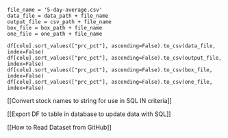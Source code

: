 
	file_name = '5-day-average.csv'
	data_file = data_path + file_name
	output_file = csv_path + file_name
	box_file = box_path + file_name
	one_file = one_path + file_name
	
	df[colu].sort_values(["prc_pct"], ascending=False).to_csv(data_file, index=False)
	df[colu].sort_values(["prc_pct"], ascending=False).to_csv(output_file, index=False)
	df[colu].sort_values(["prc_pct"], ascending=False).to_csv(box_file, index=False)
	df[colu].sort_values(["prc_pct"], ascending=False).to_csv(one_file, index=False)


[[Convert stock names to string for use in SQL IN criteria]]

[[Export DF to table in database to update data with SQL]]

[[How to Read Dataset from GitHub]]


